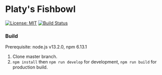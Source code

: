 # Platy's Fishbowl

[![License: MIT](https://img.shields.io/badge/License-MIT-blue.svg)](https://github.com/sylvia-moonfish/fishbowl/blob/master/LICENSE)
[![Build Status](https://travis-ci.org/sylvia-moonfish/fishbowl.svg?branch=master)](https://travis-ci.org/sylvia-moonfish/fishbowl)

### Build

Prerequisite: node.js v13.2.0, npm 6.13.1

1. Clone master branch.
2. `npm install` then `npm run develop` for development, `npm run build` for production build.